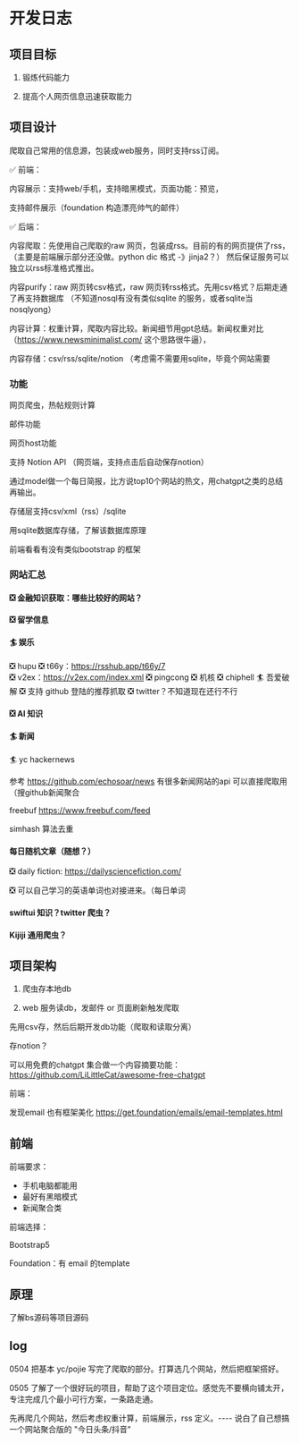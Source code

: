 # 开发日志

## 项目目标

1. 锻炼代码能力

2. 提高个人网页信息迅速获取能力

## 项目设计

爬取自己常用的信息源，包装成web服务，同时支持rss订阅。

✅ 前端：

内容展示：支持web/手机，支持暗黑模式，页面功能：预览，

支持邮件展示（foundation 构造漂亮帅气的邮件）

✅ 后端：

内容爬取：先使用自己爬取的raw 网页，包装成rss。目前的有的网页提供了rss，（主要是前端展示部分还没做。python dic 格式 -》jinja2？）
然后保证服务可以独立以rss标准格式推出。

内容purify：raw 网页转csv格式，raw 网页转rss格式。先用csv格式？后期走通了再支持数据库
（不知道nosql有没有类似sqlite 的服务，或者sqlite当nosqlyong）

内容计算：权重计算，爬取内容比较。新闻细节用gpt总结。新闻权重对比（https://www.newsminimalist.com/ 这个思路很牛逼），

内容存储：csv/rss/sqlite/notion （考虑需不需要用sqlite，毕竟个网站需要

### 功能

网页爬虫，热帖规则计算

邮件功能

网页host功能

支持 Notion API （网页端，支持点击后自动保存notion）

通过model做一个每日简报，比方说top10个网站的热文，用chatgpt之类的总结再输出。

存储层支持csv/xml（rss）/sqlite

用sqlite数据库存储，了解该数据库原理

前端看看有没有类似bootstrap 的框架

### 网站汇总

#### ❎ 金融知识获取：哪些比较好的网站？

#### ❎ 留学信息

#### 🏄 娱乐

❎ hupu
❎ t66y：https://rsshub.app/t66y/7    
❎ v2ex：https://v2ex.com/index.xml
❎ pingcong
❎ 机核
❎ chiphell
🏄 吾爱破解
❎ 支持 github 登陆的推荐抓取
❎ twitter？不知道现在还行不行


#### ❎ AI 知识

#### 🏄 新闻

🏄 yc hackernews

参考 https://github.com/echosoar/news 有很多新闻网站的api 可以直接爬取用 （搜github新闻聚合

freebuf https://www.freebuf.com/feed

simhash 算法去重

#### 每日随机文章（随想？）

❎ daily fiction: https://dailysciencefiction.com/

❎ 可以自己学习的英语单词也对接进来。（每日单词

#### swiftui 知识？twitter 爬虫？

#### Kijiji 通用爬虫？

## 项目架构

1. 爬虫存本地db

2. web 服务读db，发邮件 or 页面刷新触发爬取

先用csv存，然后后期开发db功能（爬取和读取分离）

存notion？

可以用免费的chatgpt 集合做一个内容摘要功能：https://github.com/LiLittleCat/awesome-free-chatgpt

前端：

发现email 也有框架美化 https://get.foundation/emails/email-templates.html


## 前端

前端要求：

- 手机电脑都能用
- 最好有黑暗模式
- 新闻聚合类

前端选择：

Bootstrap5

Foundation：有 email 的template


## 原理

了解bs源码等项目源码

## log

0504 把基本 yc/pojie 写完了爬取的部分。打算选几个网站，然后把框架搭好。

0505 了解了一个很好玩的项目，帮助了这个项目定位。感觉先不要横向铺太开，专注完成几个最小可行方案，一条路走通。

先再爬几个网站，然后考虑权重计算，前端展示，rss 定义。---- 说白了自己想搞一个网站聚合版的 "今日头条/抖音"